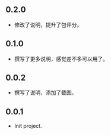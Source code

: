 ## 0.2.0

* 修改了说明，提升了包评分。

## 0.1.0

* 撰写了更多说明，感觉差不多可以用了。

## 0.0.2

* 撰写了说明，添加了截图。

## 0.0.1

* Init project.

